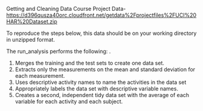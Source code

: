 Getting and Cleaning Data Course Project
Data-  https://d396qusza40orc.cloudfront.net/getdata%2Fprojectfiles%2FUCI%20HAR%20Dataset.zip

To reproduce the steps below, this data should be on your working directory in unzipped format.


The run_analysis performs the following: .

1. Merges the training and the test sets to create one data set.
2. Extracts only the measurements on the mean and standard deviation for each measurement.
3. Uses descriptive activity names to name the activities in the data set
4. Appropriately labels the data set with descriptive variable names.
5. Creates a second, independent tidy data set with the average of each variable for each activity and each subject.

